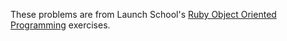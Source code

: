 These problems are from Launch School's [Ruby Object Oriented Programming](https://launchschool.com/exercises) exercises.